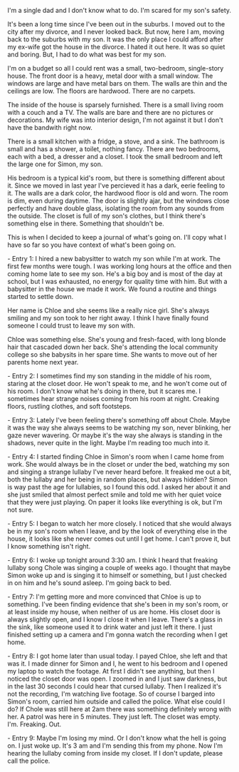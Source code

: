 I'm a single dad and I don't know what to do. I'm scared for my son's safety.

It's been a long time since I've been out in the suburbs. I moved out to the city after my divorce, and I never looked back. But now, here I am, moving back to the suburbs with my son. It was the only place I could afford after my ex-wife got the house in the divorce. I hated it out here. It was so quiet and boring. But, I had to do what was best for my son.

I'm on a budget so all I could rent was a small, two-bedroom, single-story house. The front door is a heavy, metal door with a small window. The windows are large and have metal bars on them. The walls are thin and the ceilings are low. The floors are hardwood. There are no carpets.

The inside of the house is sparsely furnished. There is a small living room with a couch and a TV. The walls are bare and there are no pictures or decorations. My wife was into interior design, I'm not against it but I don't have the bandwith right now.

There is a small kitchen with a fridge, a stove, and a sink. The bathroom is small and has a shower, a toilet, nothing fancy. There are two bedrooms, each with a bed, a dresser and a closet. I took the small bedroom and left the large one for Simon, my son.

His bedroom is a typical kid's room, but there is something different about it. Since we moved in last year I've percieved it has a dark, eerie feeling to it. The walls are a dark color, the hardwood floor is old and worn. The room is dim, even during daytime. The door is slightly ajar, but the windows close perfectly and have double glass, isolating the room from any sounds from the outside. The closet is full of my son's clothes, but I think there's something else in there. Something that shouldn't be.

This is when I decided to keep a journal of what's going on. I'll copy what I have so far so you have context of what's been going on.

\- Entry 1: I hired a new babysitter to watch my son while I'm at work. The first few months were tough. I was working long hours at the office and then coming home late to see my son. He's a big boy and is most of the day at school, but I was exhausted, no energy for quality time with him. But with a babysitter in the house we made it work. We found a routine and things started to settle down.

Her name is Chloe and she seems like a really nice girl. She's always smiling and my son took to her right away. I think I have finally found someone I could trust to leave my son with.

Chloe was something else. She's young and fresh-faced, with long blonde hair that cascaded down her back. She's attending the local community college so she babysits in her spare time. She wants to move out of her parents home next year.

\- Entry 2: I sometimes find my son standing in the middle of his room, staring at the closet door. He won't speak to me, and he won't come out of his room. I don't know what he's doing in there, but it scares me.  I sometimes hear strange noises coming from his room at night. Creaking floors, rustling clothes, and soft footsteps.

\- Entry 3: Lately I've been feeling there's something off about Chole. Maybe it was the way she always seems to be watching my son, never blinking, her gaze never wavering. Or maybe it's the way she always is standing in the shadows, never quite in the light. Maybe I'm reading too much into it.

\- Entry 4: I started finding Chloe in Simon's room when I came home from work. She would always be in the closet or under the bed, watching my son and singing a strange lullaby I've never heard before. It freaked me out a bit, both the lullaby and her being in random places, but always hidden? Simon is way past the age for lullabies, so I found this odd. I asked her about it and she just smiled that almost perfect smile and told me with her quiet voice that they were just playing. On paper it looks like everything is ok, but I'm not sure.

\- Entry 5: I began to watch her more closely. I noticed that she would always be in my son's room when I leave, and by the look of everything else in the house, it looks like she never comes out until I get home. I can't prove it, but I know something isn't right.

\- Entry 6: I woke up tonight around 3:30 am. I think I heard that freaking lullaby song Chole was singing a couple of weeks ago. I thought that maybe Simon woke up and is singing it to himself or something, but I just checked in on him and he's sound asleep. I'm going back to bed.

\- Entry 7: I'm getting more and more convinced that Chloe is up to something. I've been finding evidence that she's been in my son's room, or at least inside my house, when neither of us are home. His closet door is always slightly open, and I know I close it when I leave. There's a glass in the sink, like someone used it to drink water and just left it there. I just finished setting up a camera and I'm gonna watch the recording when I get home.

\- Entry 8: I got home later than usual today. I payed Chloe, she left and that was it. I made dinner for Simon and I, he went to his bedroom and I opened my laptop to watch the footage. At first I didn't see anything, but then I noticed the closet door was open. I zoomed in and I just saw darkness, but in the last 30 seconds I could hear that cursed lullaby. Then I realized it's not the recording, I'm watching live footage. So of course I barged into Simon's room, carried him outside and called the police. What else could I do? If Chole was still here at 2am there was something definitely wrong with her. A patrol was here in 5 minutes. They just left. The closet was empty. I'm. Freaking. Out.

\- Entry 9: Maybe I'm losing my mind. Or I don't know what the hell is going on. I just woke up. It's 3 am and I'm sending this from my phone. Now I'm hearing the lullaby coming from inside my closet. If I don't update, please call the police.